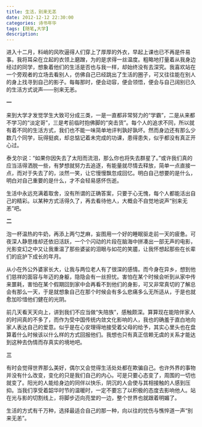 ```yaml
---
title: 生活，别来无恙
date: 2012-12-12 22:30:00
categories: 诗书年华
tags: [随笔,大学]
description: 
---
```


进入十二月，料峭的风吹逼得人们穿上了厚厚的外衣，早起上课也已不再是件易事。我将耳朵在立起的衣领上磨蹭，为的是求得一丝温度。粗略地打量着从我身边经过的同学，想象着他们的生活是否也与我一样，却始终没有去深究。我喜欢站在一个旁观者的立场去看别人，仿佛自己已经跳出了生活的圈子，可又往往能在别人的身上找寻到自己的影子。每每那时，便会动容，便会领悟，便会与自己阔别已久的生活方式说声——别来无恙。

**一**

来到大学才发觉学生大致可分成三类，一是一直都非常努力的“学霸”，二是从来都不学习的“淡定哥”，三是考前临时抱佛脚的“突击货”。每个人的追求不同，所以就有着不同的生活方式，我们也不能一味简单地评判孰好孰坏。然而身边还有那么少数几个同学，玩得挺疯，却总惦记着未完成的功课，患得患失，似乎都没有真正开心过。

泰戈尔说：“如果你因失去了太阳而流泪，那么你也将失去群星了。”或许我们真的应当活得洒脱一些，有梦想就努力去追逐，有能量就尽情去释放，简单一点直接一点，而对于失去了的，淡然一笑，让它慢慢飘忽成回忆。明白自己想要的是什么，明白对自己重要的是什么，才不会轻易感怀伤逝。

生活中永远充满着取舍，没有所谓的正确答案，只要于心无愧，每个人都能活出自己的精彩。以某种方式活得久了，再去看待他人，大概会不自觉地说声“别来无恙”吧。

**二**

泡一杯温热的牛奶，再添上两勺芝麻，妄图用一个好的睡眠驱走前一天的疲惫。可夜深人静思维却还依旧活跃，一个个闪动的片段在脑海中拼凑出一部无声的电影，光影变幻之中又让我重温了那些婆娑的泪眼与如花的笑靥，让我怀想起那些在长辈们的庇护下成长的年月。

从小在外公外婆家长大，让我与两位老人有了很深的感情。而今身在异乡，想到他们慈祥的面容与年迈的身躯，隐隐会有一丝担忧。害怕在某个时候会听到从家中传来噩耗，害怕在某个假期回到家中会再看不到他们的身影，可又非常真切的了解总会有那么一天，于是就想象自己在那个时候会有多么悲痛多么无所适从，于是也就愈加珍惜他们健在的光阴。

前几天看天天向上，讲到我们不应当做“失陪族”，感触颇深。算算现在能陪伴家人的时间真的不多了，而作为受中国传统内敛文化影响的人，我也的确羞于直白地向家人表达自己的爱意。似乎是在心安理得地接受着父母的给予，其实心里头也在盘算着什么时候该以什么样的方式回报他们。我想也只有真正信赖无虞的关系才能达到这种去伪情而存真实的境地吧。

**三**

有时会觉得世界那么美好，偶尔又会觉得生活处处都在欺骗自己。也许外界的事物并没有什么改变，变化的只是我们自己的内心。可是只要心态变了，周围的一切也就变了。阳光的人能给身边的同伴以快乐，阴沉的人会使与其相接触的人感到压抑。当我们享受着韶华时节的温暖时，一定不要忘了以积极的态度去影响他人。站在光与影的切割线上，将脚步迈向亮堂的一边，整个世界也就跟着明媚了。

 

生活的方式有千万种，选择最适合自己的那一种，向以往的忧伤与憔悴道一声“别来无恙”。